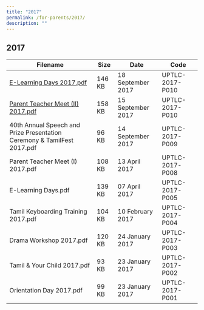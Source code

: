 ```yaml
---
title: "2017"
permalink: /for-parents/2017/
description: ""
---
```

## 2017

| Filename                                                                | Size   | Date              | Code            |
|-------------------------------------------------------------------------|--------|-------------------|-----------------|
| [E-Learning Days 2017.pdf](/files/E-Learning-Days.pdf)                                              | 146 KB | 18 September 2017 | UPTLC-2017-P010 |
| [Parent Teacher Meet (II) 2017.pdf](/files/Parent-Teacher-Meet-II-2017.pdf)                                      | 158 KB | 15 September 2017 | UPTLC-2017-P010 |
| 40th Annual Speech and Prize Presentation Ceremony & TamilFest 2017.pdf | 96 KB  | 14 September 2017 | UPTLC-2017-P009 |
| Parent Teacher Meet (I) 2017.pdf                                        | 108 KB | 13 April 2017     | UPTLC-2017-P008 |
| E-Learning Days.pdf                                                     | 139 KB | 07 April 2017     | UPTLC-2017-P005 |
| Tamil Keyboarding Training 2017.pdf                                     | 104 KB | 10 February 2017  | UPTLC-2017-P004 |
| Drama Workshop 2017.pdf                                                 | 120 KB | 24 January 2017   | UPTLC-2017-P003 |
| Tamil & Your Child 2017.pdf                                             | 93 KB  | 23 January 2017   | UPTLC-2017-P002 |
| Orientation Day 2017.pdf                                                | 99 KB  | 23 January 2017   | UPTLC-2017-P001 |